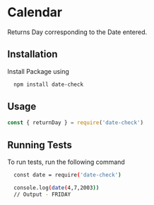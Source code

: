 # Calendar
Returns Day corresponding to the Date entered.


## Installation

Install Package using

```bash
  npm install date-check
```
      
## Usage

```javascript
const { returnDay } = require('date-check')

```

## Running Tests

To run tests, run the following command

```bash
  const date = require('date-check')

  console.log(date(4,7,2003))
  // Output - FRIDAY
```


